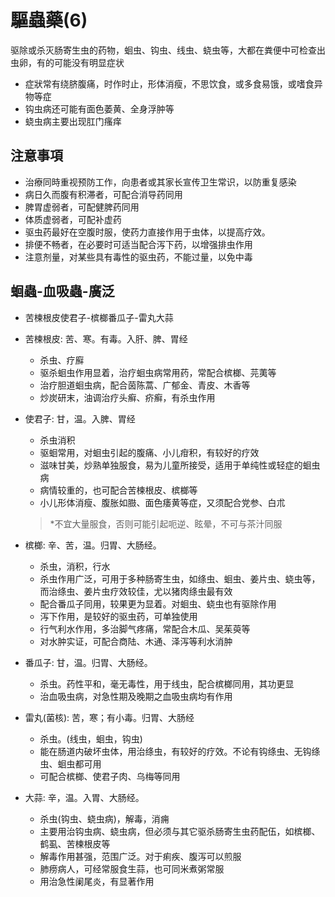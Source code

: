 # 驅蟲藥(6)
驱除或杀灭肠寄生虫的药物，蛔虫、钩虫、线虫、蛲虫等，大都在粪便中可检查出虫卵，有的可能没有明显症状
- 症狀常有绕脐腹痛，时作时止，形体消瘦，不思饮食，或多食易饿，或嗜食异物等症
- 钩虫病还可能有面色萎黄、全身浮肿等
- 蛲虫病主要出现肛门瘙痒


## 注意事項
- 治療同時重视预防工作，向患者或其家长宣传卫生常识，以防重复感染
- 病日久而腹有积滞者，可配合消导药同用
- 脾胃虚弱者，可配健脾药同用
- 体质虚弱者，可配补虚药
- 驱虫药最好在空腹时服，使药力直接作用于虫体，以提高疗效。
- 排便不畅者，在必要时可适当配合泻下药，以增强排虫作用
- 注意剂量，对某些具有毒性的驱虫药，不能过量，以免中毒

## 蛔蟲-血吸蟲-廣泛
- 苦楝根皮使君子-槟榔番瓜子-雷丸大蒜

- 苦楝根皮: 苦、寒。有毒。入肝、脾、胃经
  - 杀虫、疗廯
  - 驱杀蛔虫作用显着，治疗蛔虫病常用药，常配合槟榔、芫荑等
  - 治疗胆道蛔虫病，配合茵陈蒿、广郁金、青皮、木香等
  - 炒炭研末，油调治疗头癣、疥癣，有杀虫作用
- 使君子: 甘，温。入脾、胃经
  - 杀虫消积
  - 驱蛔常用，对蛔虫引起的腹痛、小儿疳积，有较好的疗效
  - 滋味甘美，炒熟单独服食，易为儿童所接受，适用于单纯性或轻症的蛔虫病
  - 病情较重的，也可配合苦楝根皮、槟榔等
  - 小儿形体消瘦、腹胀如臌、面色痿黄等症，又须配合党参、白朮
  > *不宜大量服食，否则可能引起呃逆、眩晕，不可与茶汁同服
- 槟榔: 辛、苦，温。归胃、大肠经。
  - 杀虫，消积，行水
  - 杀虫作用广泛，可用于多种肠寄生虫，如绦虫、蛔虫、姜片虫、蛲虫等，而治绦虫、姜片虫疗效较佳，尤以猪肉绦虫最有效
  - 配合番瓜子同用，较果更为显着。对蛔虫、蛲虫也有驱除作用
  - 泻下作用，是较好的驱虫药，可单独使用
  - 行气利水作用，多治脚气疼痛，常配合木瓜、吴茱萸等
  - 对水肿实证，可配合商陆、木通、泽泻等利水消肿
- 番瓜子: 甘，温。归胃、大肠经。
  - 杀虫。药性平和，毫无毒性，用于线虫，配合槟榔同用，其功更显
  - 治血吸虫病，对急性期及晚期之血吸虫病均有作用
- 雷丸(菌核): 苦，寒；有小毒。归胃、大肠经
  - 杀虫。(线虫，蛔虫，钩虫)
  - 能在肠道内破坏虫体，用治绦虫，有较好的疗效。不论有钩绦虫、无钩绦虫、蛔虫都可用
  - 可配合槟榔、使君子肉、乌梅等同用
- 大蒜: 辛，温。入胃、大肠经。
  - 杀虫(钩虫、蛲虫病)，解毒，消痈
  - 主要用治钩虫病、蛲虫病，但必须与其它驱杀肠寄生虫药配伍，如槟榔、鹤虱、苦楝根皮等
  - 解毒作用甚强，范围广泛。对于痢疾、腹泻可以煎服
  - 肺痨病人，可经常服食生蒜，也可同米煮粥常服
  - 用治急性阑尾炎，有显著作用